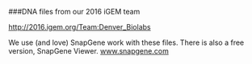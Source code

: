 ###DNA files from our 2016 iGEM team

http://2016.igem.org/Team:Denver_Biolabs

We use (and love) SnapGene work with these files. There is also a free version, SnapGene Viewer. 
www.snapgene.com
